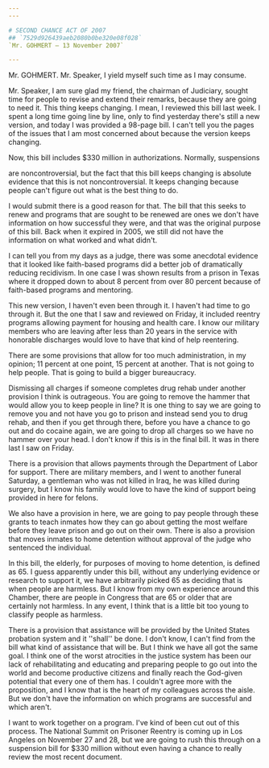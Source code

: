 ```yaml
---
---

# SECOND CHANCE ACT OF 2007
## `7529d926439aeb2080b0be320e08f028`
`Mr. GOHMERT — 13 November 2007`

---
```



Mr. GOHMERT. Mr. Speaker, I yield myself such time as I may consume.

Mr. Speaker, I am sure glad my friend, the chairman of Judiciary, 
sought time for people to revise and extend their remarks, because they 
are going to need it. This thing keeps changing. I mean, I reviewed 
this bill last week. I spent a long time going line by line, only to 
find yesterday there's still a new version, and today I was provided a 
98-page bill. I can't tell you the pages of the issues that I am most 
concerned about because the version keeps changing.



Now, this bill includes $330 million in authorizations. Normally, 
suspensions


are noncontroversial, but the fact that this bill keeps changing is 
absolute evidence that this is not noncontroversial. It keeps changing 
because people can't figure out what is the best thing to do.

I would submit there is a good reason for that. The bill that this 
seeks to renew and programs that are sought to be renewed are ones we 
don't have information on how successful they were, and that was the 
original purpose of this bill. Back when it expired in 2005, we still 
did not have the information on what worked and what didn't.

I can tell you from my days as a judge, there was some anecdotal 
evidence that it looked like faith-based programs did a better job of 
dramatically reducing recidivism. In one case I was shown results from 
a prison in Texas where it dropped down to about 8 percent from over 80 
percent because of faith-based programs and mentoring.

This new version, I haven't even been through it. I haven't had time 
to go through it. But the one that I saw and reviewed on Friday, it 
included reentry programs allowing payment for housing and health care. 
I know our military members who are leaving after less than 20 years in 
the service with honorable discharges would love to have that kind of 
help reentering.

There are some provisions that allow for too much administration, in 
my opinion; 11 percent at one point, 15 percent at another. That is not 
going to help people. That is going to build a bigger bureaucracy.

Dismissing all charges if someone completes drug rehab under another 
provision I think is outrageous. You are going to remove the hammer 
that would allow you to keep people in line? It is one thing to say we 
are going to remove you and not have you go to prison and instead send 
you to drug rehab, and then if you get through there, before you have a 
chance to go out and do cocaine again, we are going to drop all charges 
so we have no hammer over your head. I don't know if this is in the 
final bill. It was in there last I saw on Friday.

There is a provision that allows payments through the Department of 
Labor for support. There are military members, and I went to another 
funeral Saturday, a gentleman who was not killed in Iraq, he was killed 
during surgery, but I know his family would love to have the kind of 
support being provided in here for felons.

We also have a provision in here, we are going to pay people through 
these grants to teach inmates how they can go about getting the most 
welfare before they leave prison and go out on their own. There is also 
a provision that moves inmates to home detention without approval of 
the judge who sentenced the individual.

In this bill, the elderly, for purposes of moving to home detention, 
is defined as 65. I guess apparently under this bill, without any 
underlying evidence or research to support it, we have arbitrarily 
picked 65 as deciding that is when people are harmless. But I know from 
my own experience around this Chamber, there are people in Congress 
that are 65 or older that are certainly not harmless. In any event, I 
think that is a little bit too young to classify people as harmless.

There is a provision that assistance will be provided by the United 
States probation system and it ''shall'' be done. I don't know, I can't 
find from the bill what kind of assistance that will be. But I think we 
have all got the same goal. I think one of the worst atrocities in the 
justice system has been our lack of rehabilitating and educating and 
preparing people to go out into the world and become productive 
citizens and finally reach the God-given potential that every one of 
them has. I couldn't agree more with the proposition, and I know that 
is the heart of my colleagues across the aisle. But we don't have the 
information on which programs are successful and which aren't.

I want to work together on a program. I've kind of been cut out of 
this process. The National Summit on Prisoner Reentry is coming up in 
Los Angeles on November 27 and 28, but we are going to rush this 
through on a suspension bill for $330 million without even having a 
chance to really review the most recent document.